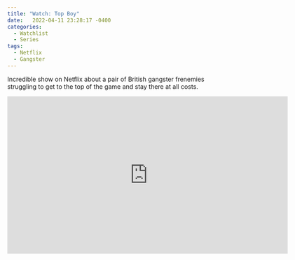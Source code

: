 ```yaml
---
title: "Watch: Top Boy"
date:   2022-04-11 23:28:17 -0400
categories:
  - Watchlist
  - Series
tags:
  - Netflix
  - Gangster
---
```


Incredible show on Netflix about a pair of British gangster frenemies struggling 
to get to the top of the game and stay there at all costs.

<iframe width="640" height="360" src="https://www.youtube-nocookie.com/embed/qIkEmW1PkYE?controls=0&amp;showinfo=0" frameborder="0" allowfullscreen></iframe>